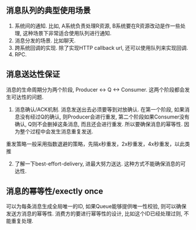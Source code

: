 ## 消息队列的典型使用场景

1. 系统间的通知. 比如, A系统负责处理R资源, B系统要在R资源改动是作一些处理, 这种场景下非常适合使用队列进行通知.
2. 消息分发的场景. 比如聊天. 
3. 跨系统回调的实现. 除了实现HTTP callback url, 还可以使用队列来实现回调.
4. RPC.

## 消息送达性保证

消息的生命周期分为两个阶段, Producer <-> Q <-> Consumer. 这两个阶段都会发生可达性的问题. 

1. 消息确认/ACK机制. 消息发送出去必须要等到对放确认. 在第一个阶段, 如果消息没有经过Q的确认, 则Producer会进行重发, 第二个阶段如果Consumer没有确认, Q则不会删掉这条消息, 而且还会进行重发. 所以要确保消息的幂等性. 因为整个过程中会发生消息重复发送. 

重发策略一般采用指数退避的策略，先隔x秒重发，2x秒重发，4x秒重发，以此类推

2. 了解一下best-effort-delivery, 进最大努力送达. 这种方式不能确保消息的可达性.


## 消息的幂等性/exectly once

可以为每条消息生成全局唯一的ID, 如果Queue能够提供唯一性校验, 则可以确保发送方消息的幂等性. 消费方的要进行幂等性的设计, 比如这个ID已经处理过则, 不能重复处理.

